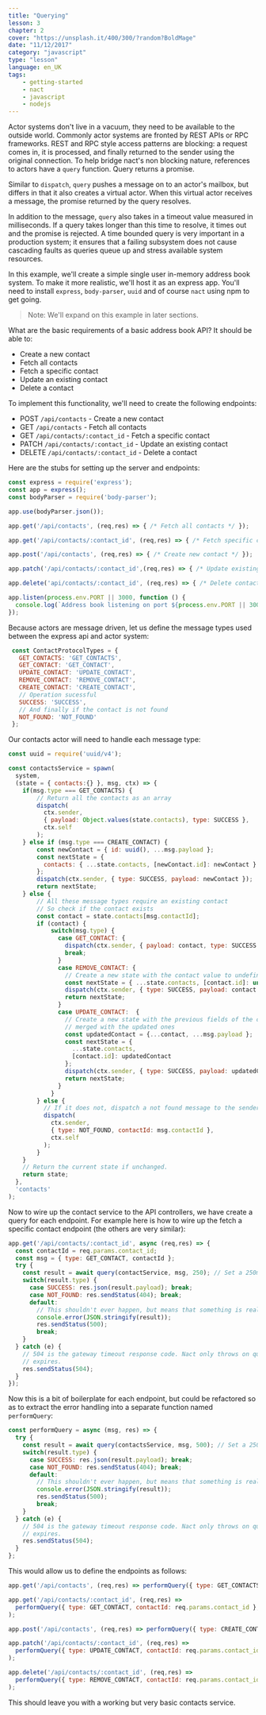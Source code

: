 ```yaml
---
title: "Querying"
lesson: 3
chapter: 2
cover: "https://unsplash.it/400/300/?random?BoldMage"
date: "11/12/2017"
category: "javascript"
type: "lesson"
language: en_UK
tags:
    - getting-started
    - nact
    - javascript
    - nodejs
---
```

<!-- <a class="remix-button" href="https://glitch.com/edit/#!/remix/nact-contacts-1" target="_blank">
  <button>
    <img src="/img/code-fork-symbol.svg"/> REMIX
  </button>
</a> -->

Actor systems don't live in a vacuum, they need to be available to the outside world. Commonly actor systems are fronted by REST APIs or RPC frameworks. REST and RPC style access patterns are blocking: a request comes in, it is processed, and finally returned to the sender using the original connection. To help bridge nact's non blocking nature, references to actors have a `query` function. Query returns a promise.

Similar to `dispatch`, `query` pushes a message on to an actor's mailbox, but differs in that it also creates a virtual actor. When this virtual actor receives a message, the promise returned by the query resolves. 

In addition to the message, `query` also takes in a timeout value measured in milliseconds. If a query takes longer than this time to resolve, it times out and the promise is rejected. A time bounded query is very important in a production system; it ensures that a failing subsystem does not cause cascading faults as queries queue up and stress available system resources.

In this example, we'll create a simple single user in-memory address book system. To make it more realistic, we'll host it as an express app. You'll need to install `express`, `body-parser`, `uuid` and of course `nact` using npm to get going.

> Note: We'll expand on this example in later sections.

What are the basic requirements of a basic address book API? It should be able to:
 - Create a new contact 
 - Fetch all contacts
 - Fetch a specific contact
 - Update an existing contact
 - Delete a contact

To implement this functionality, we'll need to create the following endpoints:
  - POST `/api/contacts` - Create a new contact 
  - GET `/api/contacts` - Fetch all contacts
  - GET `/api/contacts/:contact_id` - Fetch a specific contact
  - PATCH `/api/contacts/:contact_id` - Update an existing contact
  - DELETE `/api/contacts/:contact_id` - Delete a contact

Here are the stubs for setting up the server and endpoints:

```js
const express = require('express');
const app = express();
const bodyParser = require('body-parser');

app.use(bodyParser.json());

app.get('/api/contacts', (req,res) => { /* Fetch all contacts */ });

app.get('/api/contacts/:contact_id', (req,res) => { /* Fetch specific contact */ });

app.post('/api/contacts', (req,res) => { /* Create new contact */ });

app.patch('/api/contacts/:contact_id',(req,res) => { /* Update existing contact */ });

app.delete('api/contacts/:contact_id', (req,res) => { /* Delete contact */ });

app.listen(process.env.PORT || 3000, function () {
  console.log(`Address book listening on port ${process.env.PORT || 3000}!`);
});
```

Because actors are message driven, let us define the message types used between the express api and actor system:

```js
 const ContactProtocolTypes = {
   GET_CONTACTS: 'GET_CONTACTS',
   GET_CONTACT: 'GET_CONTACT',
   UPDATE_CONTACT: 'UPDATE_CONTACT',
   REMOVE_CONTACT: 'REMOVE_CONTACT',
   CREATE_CONTACT: 'CREATE_CONTACT',
   // Operation sucessful
   SUCCESS: 'SUCCESS',
   // And finally if the contact is not found
   NOT_FOUND: 'NOT_FOUND'
 };
```
Our contacts actor will need to handle each message type:

```js
const uuid = require('uuid/v4');

const contactsService = spawn(
  system,
  (state = { contacts:{} }, msg, ctx) => {    
    if(msg.type === GET_CONTACTS) {
        // Return all the contacts as an array
        dispatch(
          ctx.sender, 
          { payload: Object.values(state.contacts), type: SUCCESS }, 
          ctx.self
        );
    } else if (msg.type === CREATE_CONTACT) {
        const newContact = { id: uuid(), ...msg.payload };
        const nextState = { 
          contacts: { ...state.contacts, [newContact.id]: newContact } 
        };
        dispatch(ctx.sender, { type: SUCCESS, payload: newContact });
        return nextState;
    } else {
        // All these message types require an existing contact
        // So check if the contact exists
        const contact = state.contacts[msg.contactId];
        if (contact) {
            switch(msg.type) {
              case GET_CONTACT: {
                dispatch(ctx.sender, { payload: contact, type: SUCCESS });
                break;
              }
              case REMOVE_CONTACT: {
                // Create a new state with the contact value to undefined
                const nextState = { ...state.contacts, [contact.id]: undefined };
                dispatch(ctx.sender, { type: SUCCESS, payload: contact });
                return nextState;                 
              }
              case UPDATE_CONTACT:  {
                // Create a new state with the previous fields of the contact 
                // merged with the updated ones
                const updatedContact = {...contact, ...msg.payload };
                const nextState = { 
                  ...state.contacts,
                  [contact.id]: updatedContact 
                };
                dispatch(ctx.sender, { type: SUCCESS, payload: updatedContact });
                return nextState;                 
              }
            }
        } else {
          // If it does not, dispatch a not found message to the sender          
          dispatch(
            ctx.sender, 
            { type: NOT_FOUND, contactId: msg.contactId }, 
            ctx.self
          );
        }
    }      
    // Return the current state if unchanged.
    return state;
  },
  'contacts'
);
```

Now to wire up the contact service to the API controllers, we have create a query for each endpoint. For example here is how to wire up the fetch a specific contact endpoint (the others are very similar):

```js
app.get('/api/contacts/:contact_id', async (req,res) => { 
  const contactId = req.params.contact_id;
  const msg = { type: GET_CONTACT, contactId };
  try {
    const result = await query(contactService, msg, 250); // Set a 250ms timeout
    switch(result.type) {
      case SUCCESS: res.json(result.payload); break;
      case NOT_FOUND: res.sendStatus(404); break;
      default:
        // This shouldn't ever happen, but means that something is really wrong in the application
        console.error(JSON.stringify(result));
        res.sendStatus(500);
        break;
    }
  } catch (e) {
    // 504 is the gateway timeout response code. Nact only throws on queries to a valid actor reference if the timeout 
    // expires.
    res.sendStatus(504);
  }
});
```
Now this is a bit of boilerplate for each endpoint, but could be refactored so as to extract the error handling into a separate function named `performQuery`:

```js
const performQuery = async (msg, res) => {
  try {
    const result = await query(contactsService, msg, 500); // Set a 250ms timeout
    switch(result.type) {
      case SUCCESS: res.json(result.payload); break;
      case NOT_FOUND: res.sendStatus(404); break;
      default:
        // This shouldn't ever happen, but means that something is really wrong in the application
        console.error(JSON.stringify(result));
        res.sendStatus(500);
        break;
    }
  } catch (e) {
    // 504 is the gateway timeout response code. Nact only throws on queries to a valid actor reference if the timeout 
    // expires.
    res.sendStatus(504);
  }
};
```
This would allow us to define the endpoints as follows:

```js
app.get('/api/contacts', (req,res) => performQuery({ type: GET_CONTACTS }, res));

app.get('/api/contacts/:contact_id', (req,res) => 
  performQuery({ type: GET_CONTACT, contactId: req.params.contact_id }, res)
);

app.post('/api/contacts', (req,res) => performQuery({ type: CREATE_CONTACT, payload: req.body }, res));

app.patch('/api/contacts/:contact_id', (req,res) => 
  performQuery({ type: UPDATE_CONTACT, contactId: req.params.contact_id, payload: req.body }, res)
);

app.delete('/api/contacts/:contact_id', (req,res) => 
  performQuery({ type: REMOVE_CONTACT, contactId: req.params.contact_id }, res)
);
```

This should leave you with a working but very basic contacts service. 

